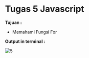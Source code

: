 # Tugas 5 Javascript

<b>Tujuan : </b>
<ul>
  <li>Memahami Fungsi For</li>
</ul>

<b>Output in terminal : </b>

![5](https://user-images.githubusercontent.com/92837751/184459220-53eda93e-62c6-4bcf-bed3-c4723daa5486.jpg)
